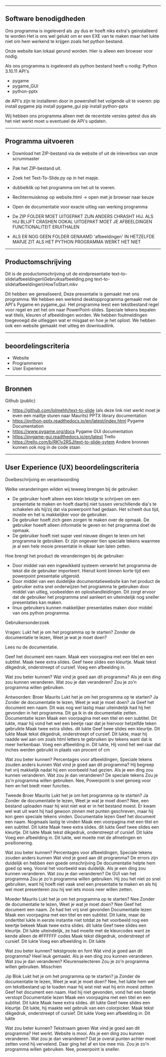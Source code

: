 -------------------------------------
Software benodigdheden
-------------------------------------

Ons programma is ingeleverd als .py dus er hoeft niks extra's geinstalleerd te worden
Het is ons wel gelukt om er een EXE  van te maken maar het lukte niet om hem werkend te krijgen zoals het python bestand.

Onze website kan lokaal gerund worden. Hier is alleen een browser voor nodig.

Als ons programma is ingeleverd als python bestand heeft u nodig:
Python 3.10.11
API's
- pygame
- pygame_GUI
- python-pptx

de API's zijn te installeren door in powershell het volgende uit te voeren:
pip install pygame
pip install pygame_gui
pip install python-pptx

Wij hebben ons programma alleen met de recentste versies getest dus als het niet werkt moet u eventueel de API's updaten.

-------------------------------------
Programma uitvoeren
-------------------------------------

- Download het ZIP-bestand via de website of uit de inleverbox van onze scrummaster
- Pak het ZIP-bestand uit.
- Zoek het Text-To-Slide.py op in het mapje.
- dubbelklik op het programma om het uit te voeren.

- Rechtermuisknop op website.html -> open met je browser naar keuze
- Open de documentatie voor exacte uitleg van werking programma

- De ZIP FOLDER MOET UITGEPAKT ZIJN ANDERS CHRASHT HIJ. ALS HIJ BLIJFT CRASHEN OOKAL UITGEPAKT MOET JE AFBEELDINGEN FUNCTIONALITEIT ERUITHALEN
- ALS ER NOG GEEN FOLDER GENAAMD 'afbeeldingen' IN HETZELFDE MAPJE ZIT ALS HET PYTHON PROGRAMMA WERKT HET NIET

-------------------------------------
Productomschrijving
-------------------------------------
Dit is de productomschrijving uit de eindpresentatie
text-to-slide\afbeeldingen\Gebruiksafbeelding.png
text-to-slide\afbeeldingen\HowToStart.mkv

Dit hebben we gerealiseerd, Deze presentatie is gemaakt met ons programma.
We hebben een werkend desktopprogramma gemaakt met de API's Pygame en pygame_gui.
Het programma leest een tekstbestand regel voor regel en zet het om naar PowerPoint-slides.
Speciale tekens bepalen wat titels, kleuren of afbeeldingen worden.
We hebben foutmeldingen toegevoegd die uitleggen wat er misgaat en hoe je het oplost.
We hebben ook een website gemaakt met uitleg en downloadlink.

-------------------------------------
beoordelingscriteria
-------------------------------------

- Website
- Programmeren
- User Experience

-------------------------------------
Bronnen
-------------------------------------

Github (public)
- https://github.com/lolmehh/text-to-slide (als deze link niet werkt moet je even een mailtje sturen naar Maurits)
PPTX library documentation
- https://python-pptx.readthedocs.io/en/latest/index.html
Pygame Documentation
- https://www.pygame.org/docs
Pygame GUI documentation
- https://pygame-gui.readthedocs.io/en/latest
Trello
- https://trello.com/b/RK1y2RSJ/text-to-slide-sytem
Andere bronnen kunnen ook nog in de code staan

-------------------------------------
User Experience (UX) beoordelingscriteria
-------------------------------------
Doelbeschrijving en verantwoording

Welke veranderingen wilden wij teweeg brengen bij de gebruiker:
- De gebruiker hoeft alleen een klein tekstje te schrijven om een presentatie te maken en hoeft daarbij niet tussen verschillende dia's te schakelen als hij/zij dat via powerpoint had gedaan. Het scheelt dus tijd, moeite en het is makkelijker voor de gebruiker.
- De gebruiker hoeft zich geen zorgen te maken over de opmaak. De gebruiker hoeeft alleen informatie te geven en het programma doet de opmaak.
- De gebruiker hoeft niet super veel nieuwe dingen te leren om het programma te gebruiken. Er zijn ongeveer tien speciale tekens waarmee je al een hele mooie presentatie in elkaar kan laten zetten.

Hoe brengt het product de veranderingen bij de gebruiker:
- Door middel van een ingewikkeld systeem verwerkt het programma de tekst die de gebruiker importeert. Hieruit komt binnen korte tijd een powerpoint presentatie uitgerold.
- Door middel van een duidelijke documentatiewebsite kan het product de gebruiker extra snel onderwijzen het programma te gebruiken door middel van uitleg, voobeelden en oploshandleidingen. Dit zorgt ervoor dat de gebruiker het programma snel aanleert en uiteindelijk nog sneller presentaties kan maken.
- linux gebruikers kunnen makkelijker presentaties maken door middel van ons python programma.

Gebruikersonderzoek

Vragen:
Lukt het je om het programma op te starten?
Zonder de documentatie te lezen, Weet je wat je moet doen?

Lees nu de documentatie.

Geef het document een naam.
Maak een voorpagina met een titel en een subtitel.
Maak twee extra slides.
Geef twee slides een kleurtje.
Maak tekst dikgedruk, onderstreept of cursief.
Voeg een afbeelding in.

Wat zou beter kunnen?
Wat vind je goed aan dit programma?
Als je een ding zou kunnen veranderen. Wat zou je dan veranderen?
Zou je zo'n programma willen gebruiken.

Antwoorden:
Broer Maurits
Lukt het je om het programma op te starten?
    Ja
Zonder de documentatie te lezen, Weet je wat je moet doen?
    Ja
Geef het document een naam.
    Dit was nog wel lastig maar uiteindelijk had hij het gevonden in het programma. Dit ga ik in de documentatie zetten.
Documentatie lezen
Maak een voorpagina met een titel en een subtitel.
    Dit lukte, maar hij vond het wel een beetje raar dat je hiervoor hetzelfde teken gebruikte
Maak twee extra slides.
    dit lukte
Geef twee slides een kleurtje.
    Dit lukte
Maak tekst dikgedruk, onderstreept of cursief.
    Dit lukte, maar hij raadde wel aan om zoals html letters te gebruiken ipv tekens want dat is meer herkenbaar.
Voeg een afbeelding in.
    Dit lukte, Hij vond het wel raar dat inches werden gebruikt in plaats van procent of cm

Wat zou beter kunnen?
    Percentages voor afbeeldingen, Speciale tekens zouden anders kunnen
Wat vind je goed aan dit programma?
    Hij begreep het vrij makkelijk nadat hij een voorbeeld had gezien.
Als je een ding zou kunnen veranderen. Wat zou je dan veranderen?
    De speciale tekens
Zou je zo'n programma willen gebruiken.
    Nee, Powerpoint is snel genoeg voor hem en het biedt meer functies.


Tweede Broer Maurits 
Lukt het je om het programma op te starten?
    Ja
Zonder de documentatie te lezen, Weet je wat je moet doen?
    Nee, een bestand uploaden maar hij wist niet wat er in het bestand moest. Er kwam wel wat uit want hij had gewoon zinnen met punten geschreven, maar hij kon geen speciale tekens vinden.
Documentatie lezen
Geef het document een naam.
    Nogmaals lastig te vinden
Maak een voorpagina met een titel en een subtitel.
    Dit lukte
Maak twee extra slides.
    dit lukte
Geef twee slides een kleurtje.
    Dit lukte
Maak tekst dikgedruk, onderstreept of cursief.
    Dit lukte
Voeg een afbeelding in.
    Dit lukte, wel moeite met de afmetingen en positionering.

Wat zou beter kunnen?
    Percentages voor afbeeldingen, Speciale tekens zouden anders kunnen
Wat vind je goed aan dit programma?
    De errors zijn duidelijk en hebben een goede omschrijving
    De documentatie helpte hem goed op weg. Vooral het voorbeeld was duidelijk.
Als je een ding zou kunnen veranderen. Wat zou je dan veranderen?
    De GUI van het programma
Zou je zo'n programma willen gebruiken.
    Hij zou het niet zo snel gebruiken, want hij hoeft niet vaak snel een presentatie te maken en als hij wel moet presenteren zou hij wel iets moois neer willen zetten.


Moeder Maurits
Lukt het je om het programma op te starten?
    Nee
Zonder de documentatie te lezen, Weet je wat je moet doen?
    Nee
Geef het document een naam.
    Ze had het vrij snel gevonden
Documentatie lezen
Maak een voorpagina met een titel en een subtitel.
    Dit lukte, maar de ondertitel lukte in eerste instantie niet totdat ze het voorbeeld nog een keertje bekeek
Maak twee extra slides.
    dit lukte
Geef twee slides een kleurtje.
    Dit lukte uiteindelijk, ze had moeite met de kleurcodes want ze kende alleen de #FFFFFF codes
Maak tekst dikgedruk, onderstreept of cursief.
    Dit lukte
Voeg een afbeelding in.
    Dit lukte

Wat zou beter kunnen?
    tekstgroote en font
Wat vind je goed aan dit programma?
    Heel leuk gemaakt.
Als je een ding zou kunnen veranderen. Wat zou je dan veranderen?
    Kleurenselecteren
Zou je zo'n programma willen gebruiken.
    Misschien

Jip Blok
Lukt het je om het programma op te starten?
    ja
Zonder de documentatie te lezen, Weet je wat je moet doen?
    Nee, het lukte hem wel om tekstbestand up te loaden maar hij wist niet wat hij erin moest zetten
Geef het document een naam.
    Had hij niet gevonden, vond het een beetje verstopt
Documentatie lezen
Maak een voorpagina met een titel en een subtitel.
    Dit lukte
Maak twee extra slides.
    dit lukte
Geef twee slides een kleurtje.
    Dit lukte, hij maakte wel gebruik van een colorpicker.
Maak tekst dikgedruk, onderstreept of cursief.
    Dit lukte
Voeg een afbeelding in.
    Dit lukte

Wat zou beter kunnen?
    Tekstnaam geven
Wat vind je goed aan dit programma?
    Het werkt. Website is mooi.
Als je een ding zou kunnen veranderen. Wat zou je dan veranderen?
    Dat je overal punten achter moet zetten vond hij vervelend. Daar ging het af en toe mee mis.
Zou je zo'n programma willen gebruiken.
    Nee, powerpoint is sneller.